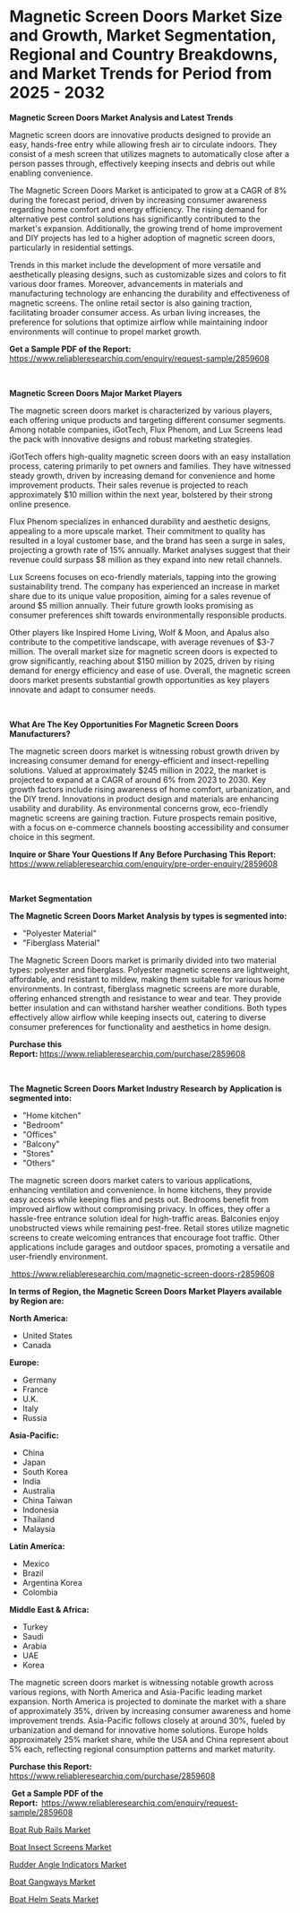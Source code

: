 <p><h1>Magnetic Screen Doors Market Size and Growth, Market Segmentation, Regional and Country Breakdowns, and Market Trends for Period from 2025 -  2032</h1></p><p><strong>Magnetic Screen Doors Market Analysis and Latest Trends</strong></p>
<p><p>Magnetic screen doors are innovative products designed to provide an easy, hands-free entry while allowing fresh air to circulate indoors. They consist of a mesh screen that utilizes magnets to automatically close after a person passes through, effectively keeping insects and debris out while enabling convenience.</p><p>The Magnetic Screen Doors Market is anticipated to grow at a CAGR of 8% during the forecast period, driven by increasing consumer awareness regarding home comfort and energy efficiency. The rising demand for alternative pest control solutions has significantly contributed to the market's expansion. Additionally, the growing trend of home improvement and DIY projects has led to a higher adoption of magnetic screen doors, particularly in residential settings.</p><p>Trends in this market include the development of more versatile and aesthetically pleasing designs, such as customizable sizes and colors to fit various door frames. Moreover, advancements in materials and manufacturing technology are enhancing the durability and effectiveness of magnetic screens. The online retail sector is also gaining traction, facilitating broader consumer access. As urban living increases, the preference for solutions that optimize airflow while maintaining indoor environments will continue to propel market growth.</p></p>
<p><strong>Get a Sample PDF of the Report:&nbsp;</strong> <a href="https://www.reliableresearchiq.com/enquiry/request-sample/2859608?utm_campaign=1088&utm_medium=2&utm_source=Github&utm_content=ia&utm_term=12032025&utm_id=magnetic-screen-doors">https://www.reliableresearchiq.com/enquiry/request-sample/2859608</a></p>
<p>&nbsp;</p>
<p><strong>Magnetic Screen Doors Major Market Players</strong></p>
<p><p>The magnetic screen doors market is characterized by various players, each offering unique products and targeting different consumer segments. Among notable companies, iGotTech, Flux Phenom, and Lux Screens lead the pack with innovative designs and robust marketing strategies. </p><p>iGotTech offers high-quality magnetic screen doors with an easy installation process, catering primarily to pet owners and families. They have witnessed steady growth, driven by increasing demand for convenience and home improvement products. Their sales revenue is projected to reach approximately $10 million within the next year, bolstered by their strong online presence.</p><p>Flux Phenom specializes in enhanced durability and aesthetic designs, appealing to a more upscale market. Their commitment to quality has resulted in a loyal customer base, and the brand has seen a surge in sales, projecting a growth rate of 15% annually. Market analyses suggest that their revenue could surpass $8 million as they expand into new retail channels.</p><p>Lux Screens focuses on eco-friendly materials, tapping into the growing sustainability trend. The company has experienced an increase in market share due to its unique value proposition, aiming for a sales revenue of around $5 million annually. Their future growth looks promising as consumer preferences shift towards environmentally responsible products.</p><p>Other players like Inspired Home Living, Wolf & Moon, and Apalus also contribute to the competitive landscape, with average revenues of $3-7 million. The overall market size for magnetic screen doors is expected to grow significantly, reaching about $150 million by 2025, driven by rising demand for energy efficiency and ease of use. Overall, the magnetic screen doors market presents substantial growth opportunities as key players innovate and adapt to consumer needs.</p></p>
<p>&nbsp;</p>
<p><strong>What Are The Key Opportunities For Magnetic Screen Doors Manufacturers?</strong></p>
<p><p>The magnetic screen doors market is witnessing robust growth driven by increasing consumer demand for energy-efficient and insect-repelling solutions. Valued at approximately $245 million in 2022, the market is projected to expand at a CAGR of around 6% from 2023 to 2030. Key growth factors include rising awareness of home comfort, urbanization, and the DIY trend. Innovations in product design and materials are enhancing usability and durability. As environmental concerns grow, eco-friendly magnetic screens are gaining traction. Future prospects remain positive, with a focus on e-commerce channels boosting accessibility and consumer choice in this segment.</p></p>
<p><strong>Inquire or Share Your Questions If Any Before Purchasing This Report:</strong> <a href="https://www.reliableresearchiq.com/enquiry/pre-order-enquiry/2859608?utm_campaign=1088&utm_medium=2&utm_source=Github&utm_content=ia&utm_term=12032025&utm_id=magnetic-screen-doors">https://www.reliableresearchiq.com/enquiry/pre-order-enquiry/2859608</a></p>
<p>&nbsp;</p>
<p><strong>Market Segmentation</strong></p>
<p><strong>The Magnetic Screen Doors Market Analysis by types is segmented into:</strong></p>
<p><ul><li>"Polyester Material"</li><li>"Fiberglass Material"</li></ul></p>
<p><p>The Magnetic Screen Doors market is primarily divided into two material types: polyester and fiberglass. Polyester magnetic screens are lightweight, affordable, and resistant to mildew, making them suitable for various home environments. In contrast, fiberglass magnetic screens are more durable, offering enhanced strength and resistance to wear and tear. They provide better insulation and can withstand harsher weather conditions. Both types effectively allow airflow while keeping insects out, catering to diverse consumer preferences for functionality and aesthetics in home design.</p></p>
<p><strong>Purchase this Report:&nbsp;</strong><a href="https://www.reliableresearchiq.com/purchase/2859608?utm_campaign=1088&utm_medium=2&utm_source=Github&utm_content=ia&utm_term=12032025&utm_id=magnetic-screen-doors">https://www.reliableresearchiq.com/purchase/2859608</a></p>
<p>&nbsp;</p>
<p><strong>The Magnetic Screen Doors Market Industry Research by Application is segmented into:</strong></p>
<p><ul><li>"Home kitchen"</li><li>"Bedroom"</li><li>"Offices"</li><li>"Balcony"</li><li>"Stores"</li><li>"Others"</li></ul></p>
<p><p>The magnetic screen doors market caters to various applications, enhancing ventilation and convenience. In home kitchens, they provide easy access while keeping flies and pests out. Bedrooms benefit from improved airflow without compromising privacy. In offices, they offer a hassle-free entrance solution ideal for high-traffic areas. Balconies enjoy unobstructed views while remaining pest-free. Retail stores utilize magnetic screens to create welcoming entrances that encourage foot traffic. Other applications include garages and outdoor spaces, promoting a versatile and user-friendly environment.</p></p>
<p><a href="https://www.reliableresearchiq.com/magnetic-screen-doors-r2859608?utm_campaign=1088&utm_medium=2&utm_source=Github&utm_content=ia&utm_term=12032025&utm_id=magnetic-screen-doors">&nbsp;https://www.reliableresearchiq.com/magnetic-screen-doors-r2859608</a></p>
<p><strong>In terms of Region, the Magnetic Screen Doors Market Players available by Region are:</strong></p>
<p>
    <p> <strong> North America: </strong>
        <ul>
            <li>United States</li>
            <li>Canada</li>
        </ul>
        </p> 
    <p> <strong> Europe: </strong>
        <ul>
            <li>Germany</li>
            <li>France</li>
            <li>U.K.</li>
            <li>Italy</li>
            <li>Russia</li>
        </ul>
        </p> 
    <p> <strong> Asia-Pacific: </strong>
        <ul>
            <li>China</li>
            <li>Japan</li>
            <li>South Korea</li>
            <li>India</li>
            <li>Australia</li>
            <li>China Taiwan</li>
            <li>Indonesia</li>
            <li>Thailand</li>
            <li>Malaysia</li>
        </ul>
        </p> 
    <p> <strong> Latin America: </strong>
        <ul>
            <li>Mexico</li>
            <li>Brazil</li>
            <li>Argentina Korea</li>
            <li>Colombia</li>
        </ul>
        </p> 
    <p> <strong> Middle East & Africa: </strong>
        <ul>
            <li>Turkey</li>
            <li>Saudi</li>
            <li>Arabia</li>
            <li>UAE</li>
            <li>Korea</li>
        </ul>
    </p>
    </p>
<p><p>The magnetic screen doors market is witnessing notable growth across various regions, with North America and Asia-Pacific leading market expansion. North America is projected to dominate the market with a share of approximately 35%, driven by increasing consumer awareness and home improvement trends. Asia-Pacific follows closely at around 30%, fueled by urbanization and demand for innovative home solutions. Europe holds approximately 25% market share, while the USA and China represent about 5% each, reflecting regional consumption patterns and market maturity.</p></p>
<p><strong>Purchase this Report: </strong><a href="https://www.reliableresearchiq.com/purchase/2859608?utm_campaign=1088&utm_medium=2&utm_source=Github&utm_content=ia&utm_term=12032025&utm_id=magnetic-screen-doors">https://www.reliableresearchiq.com/purchase/2859608</a></p>
<p>&nbsp;<strong>Get a Sample PDF of the Report:&nbsp;&nbsp;</strong><a href="https://www.reliableresearchiq.com/enquiry/request-sample/2859608?utm_campaign=1088&utm_medium=2&utm_source=Github&utm_content=ia&utm_term=12032025&utm_id=magnetic-screen-doors">https://www.reliableresearchiq.com/enquiry/request-sample/2859608</a></p>
<p><strong></strong></p>
<p><p><a href="https://github.com/alekitanis/Market-Research-Report-List-1/blob/main/boat-rub-rails-market.md?utm_campaign=1088&utm_medium=2&utm_source=Github&utm_content=ia&utm_term=12032025&utm_id=magnetic-screen-doors">Boat Rub Rails Market</a></p><p><a href="https://github.com/bilkbitsch/Market-Research-Report-List-1/blob/main/boat-insect-screens-market.md?utm_campaign=1088&utm_medium=2&utm_source=Github&utm_content=ia&utm_term=12032025&utm_id=magnetic-screen-doors">Boat Insect Screens Market</a></p><p><a href="https://github.com/azetehhasle/Market-Research-Report-List-1/blob/main/rudder-angle-indicators-market.md?utm_campaign=1088&utm_medium=2&utm_source=Github&utm_content=ia&utm_term=12032025&utm_id=magnetic-screen-doors">Rudder Angle Indicators Market</a></p><p><a href="https://github.com/knipsfilip8f/Market-Research-Report-List-1/blob/main/boat-gangways-market.md?utm_campaign=1088&utm_medium=2&utm_source=Github&utm_content=ia&utm_term=12032025&utm_id=magnetic-screen-doors">Boat Gangways Market</a></p><p><a href="https://github.com/hirtzhulstsq/Market-Research-Report-List-1/blob/main/boat-helm-seats-market.md?utm_campaign=1088&utm_medium=2&utm_source=Github&utm_content=ia&utm_term=12032025&utm_id=magnetic-screen-doors">Boat Helm Seats Market</a></p></p>
